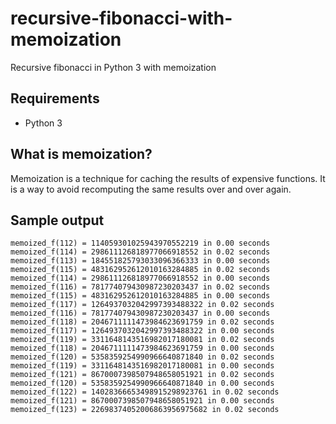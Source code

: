 # recursive-fibonacci-with-memoization
 Recursive fibonacci in Python 3 with memoization

## Requirements
* Python 3

## What is memoization?
  Memoization is a technique for caching the results of expensive functions.
  It is a way to avoid recomputing the same results over and over again.

## Sample output

```
memoized_f(112) = 114059301025943970552219 in 0.00 seconds
memoized_f(114) = 298611126818977066918552 in 0.02 seconds
memoized_f(113) = 184551825793033096366333 in 0.00 seconds
memoized_f(115) = 483162952612010163284885 in 0.02 seconds
memoized_f(114) = 298611126818977066918552 in 0.00 seconds
memoized_f(116) = 781774079430987230203437 in 0.02 seconds
memoized_f(115) = 483162952612010163284885 in 0.00 seconds
memoized_f(117) = 1264937032042997393488322 in 0.02 seconds
memoized_f(116) = 781774079430987230203437 in 0.00 seconds
memoized_f(118) = 2046711111473984623691759 in 0.02 seconds
memoized_f(117) = 1264937032042997393488322 in 0.00 seconds
memoized_f(119) = 3311648143516982017180081 in 0.02 seconds
memoized_f(118) = 2046711111473984623691759 in 0.00 seconds
memoized_f(120) = 5358359254990966640871840 in 0.02 seconds
memoized_f(119) = 3311648143516982017180081 in 0.00 seconds
memoized_f(121) = 8670007398507948658051921 in 0.02 seconds
memoized_f(120) = 5358359254990966640871840 in 0.00 seconds
memoized_f(122) = 14028366653498915298923761 in 0.02 seconds
memoized_f(121) = 8670007398507948658051921 in 0.00 seconds
memoized_f(123) = 22698374052006863956975682 in 0.02 seconds
```